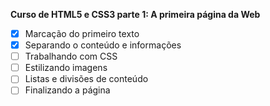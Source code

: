 **Curso de HTML5 e CSS3 parte 1: A primeira página da Web**
- [x] Marcação do primeiro texto
- [x] Separando o conteúdo e informações
- [ ] Trabalhando com CSS
- [ ] Estilizando imagens
- [ ] Listas e divisões de conteúdo
- [ ] Finalizando a página
